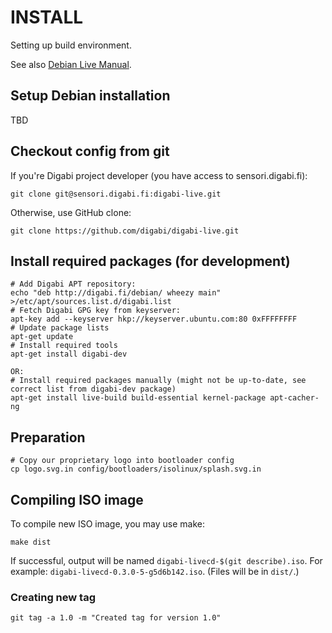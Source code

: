 # INSTALL
Setting up build environment.

See also [Debian Live Manual](http://live.debian.net/manual/).


## Setup Debian installation
TBD


## Checkout config from git
If you're Digabi project developer (you have access to sensori.digabi.fi):

    git clone git@sensori.digabi.fi:digabi-live.git

Otherwise, use GitHub clone:

    git clone https://github.com/digabi/digabi-live.git


## Install required packages (for development)

    # Add Digabi APT repository:
    echo "deb http://digabi.fi/debian/ wheezy main" >/etc/apt/sources.list.d/digabi.list
    # Fetch Digabi GPG key from keyserver:
    apt-key add --keyserver hkp://keyserver.ubuntu.com:80 0xFFFFFFFF
    # Update package lists
    apt-get update
    # Install required tools
    apt-get install digabi-dev

    OR:
    # Install required packages manually (might not be up-to-date, see correct list from digabi-dev package)
    apt-get install live-build build-essential kernel-package apt-cacher-ng


## Preparation
    # Copy our proprietary logo into bootloader config
    cp logo.svg.in config/bootloaders/isolinux/splash.svg.in


## Compiling ISO image
To compile new ISO image, you may use make:

    make dist

If successful, output will be named `digabi-livecd-$(git describe).iso`. For example: `digabi-livecd-0.3.0-5-g5d6b142.iso`. (Files will be in `dist/`.)


### Creating new tag
    git tag -a 1.0 -m "Created tag for version 1.0"


